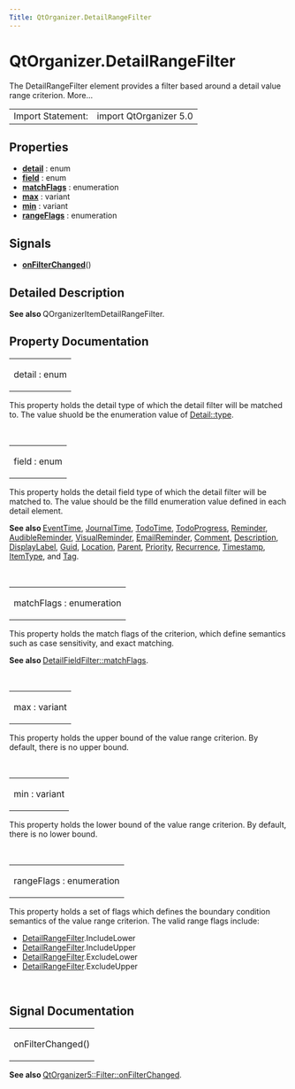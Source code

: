 ```yaml
---
Title: QtOrganizer.DetailRangeFilter
---
```


# QtOrganizer.DetailRangeFilter

<span class="subtitle"></span>
<!-- $$$DetailRangeFilter-brief -->
<p>The DetailRangeFilter element provides a filter based around a detail value range criterion. More...</p>
<!-- @@@DetailRangeFilter -->
<table class="alignedsummary">
<tr><td class="memItemLeft rightAlign topAlign"> Import Statement:</td><td class="memItemRight bottomAlign"> import QtOrganizer 5.0</td></tr></table><ul>
</ul>
<h2 id="properties">Properties</h2>
<ul>
<li class="fn"><b><b><a href="#detail-prop">detail</a></b></b> : enum</li>
<li class="fn"><b><b><a href="#field-prop">field</a></b></b> : enum</li>
<li class="fn"><b><b><a href="#matchFlags-prop">matchFlags</a></b></b> : enumeration</li>
<li class="fn"><b><b><a href="#max-prop">max</a></b></b> : variant</li>
<li class="fn"><b><b><a href="#min-prop">min</a></b></b> : variant</li>
<li class="fn"><b><b><a href="#rangeFlags-prop">rangeFlags</a></b></b> : enumeration</li>
</ul>
<h2 id="signals">Signals</h2>
<ul>
<li class="fn"><b><b><a href="#onFilterChanged-signal">onFilterChanged</a></b></b>()</li>
</ul>
<!-- $$$DetailRangeFilter-description -->
<h2 id="details">Detailed Description</h2>
</p>
<p><b>See also </b>QOrganizerItemDetailRangeFilter.</p>
<!-- @@@DetailRangeFilter -->
<h2>Property Documentation</h2>
<!-- $$$detail -->
<table class="qmlname"><tr valign="top" id="detail-prop"><td class="tblQmlPropNode"><p><span class="name">detail</span> : <span class="type">enum</span></p></td></tr></table><p>This property holds the detail type of which the detail filter will be matched to. The value shuold be the enumeration value of <a href="QtOrganizer.Detail.md#type-prop">Detail::type</a>.</p>
<!-- @@@detail -->
<br/>
<!-- $$$field -->
<table class="qmlname"><tr valign="top" id="field-prop"><td class="tblQmlPropNode"><p><span class="name">field</span> : <span class="type">enum</span></p></td></tr></table><p>This property holds the detail field type of which the detail filter will be matched to. The value should be the filld enumeration value defined in each detail element.</p>
<p><b>See also </b><a href="QtOrganizer.EventTime.md">EventTime</a>, <a href="QtOrganizer.JournalTime.md">JournalTime</a>, <a href="QtOrganizer.TodoTime.md">TodoTime</a>, <a href="QtOrganizer.TodoProgress.md">TodoProgress</a>, <a href="QtOrganizer.Reminder.md">Reminder</a>, <a href="QtOrganizer.AudibleReminder.md">AudibleReminder</a>, <a href="QtOrganizer.VisualReminder.md">VisualReminder</a>, <a href="QtOrganizer.EmailReminder.md">EmailReminder</a>, <a href="QtOrganizer.Comment.md">Comment</a>, <a href="QtOrganizer.Description.md">Description</a>, <a href="QtOrganizer.DisplayLabel.md">DisplayLabel</a>, <a href="QtOrganizer.Guid.md">Guid</a>, <a href="QtOrganizer.Location.md">Location</a>, <a href="QtOrganizer.Parent.md">Parent</a>, <a href="QtOrganizer.Priority.md">Priority</a>, <a href="QtOrganizer.Recurrence.md">Recurrence</a>, <a href="QtOrganizer.Timestamp.md">Timestamp</a>, <a href="QtOrganizer.ItemType.md">ItemType</a>, and <a href="QtOrganizer.Tag.md">Tag</a>.</p>
<!-- @@@field -->
<br/>
<!-- $$$matchFlags -->
<table class="qmlname"><tr valign="top" id="matchFlags-prop"><td class="tblQmlPropNode"><p><span class="name">matchFlags</span> : <span class="type">enumeration</span></p></td></tr></table><p>This property holds the match flags of the criterion, which define semantics such as case sensitivity, and exact matching.</p>
<p><b>See also </b><a href="QtOrganizer.DetailFieldFilter.md#matchFlags-prop">DetailFieldFilter::matchFlags</a>.</p>
<!-- @@@matchFlags -->
<br/>
<!-- $$$max -->
<table class="qmlname"><tr valign="top" id="max-prop"><td class="tblQmlPropNode"><p><span class="name">max</span> : <span class="type">variant</span></p></td></tr></table><p>This property holds the upper bound of the value range criterion. By default, there is no upper bound.</p>
<!-- @@@max -->
<br/>
<!-- $$$min -->
<table class="qmlname"><tr valign="top" id="min-prop"><td class="tblQmlPropNode"><p><span class="name">min</span> : <span class="type">variant</span></p></td></tr></table><p>This property holds the lower bound of the value range criterion. By default, there is no lower bound.</p>
<!-- @@@min -->
<br/>
<!-- $$$rangeFlags -->
<table class="qmlname"><tr valign="top" id="rangeFlags-prop"><td class="tblQmlPropNode"><p><span class="name">rangeFlags</span> : <span class="type">enumeration</span></p></td></tr></table><p>This property holds a set of flags which defines the boundary condition semantics of the value range criterion. The valid range flags include:</p>
<ul>
<li><a href="index.html">DetailRangeFilter</a>.IncludeLower</li>
<li><a href="index.html">DetailRangeFilter</a>.IncludeUpper</li>
<li><a href="index.html">DetailRangeFilter</a>.ExcludeLower</li>
<li><a href="index.html">DetailRangeFilter</a>.ExcludeUpper</li>
</ul>
<!-- @@@rangeFlags -->
<br/>
<h2>Signal Documentation</h2>
<!-- $$$onFilterChanged -->
<table class="qmlname"><tr valign="top" id="onFilterChanged-signal"><td class="tblQmlFuncNode"><p><span class="name">onFilterChanged</span>()</p></td></tr></table><p><b>See also </b><a href="QtOrganizer.Filter.md#onFilterChanged-signal">QtOrganizer5::Filter::onFilterChanged</a>.</p>
<!-- @@@onFilterChanged -->
<br/>
